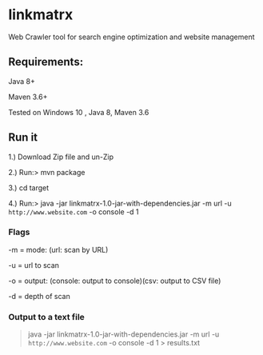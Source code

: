 # linkmatrx
Web Crawler tool for search engine optimization and website management

## Requirements:
Java 8+ 

Maven 3.6+ 

Tested on Windows 10 , Java 8, Maven 3.6

## Run it
1.) Download Zip file and un-Zip

2.) Run:> mvn package

3.) cd target

4.) Run:> java -jar linkmatrx-1.0-jar-with-dependencies.jar -m url -u `http://www.website.com`  -o console  -d 1


### Flags
-m = mode: (url: scan by URL)

-u = url to scan

-o = output: (console: output to console)(csv: output to CSV file)

-d = depth of scan

### Output to a text file

> java -jar linkmatrx-1.0-jar-with-dependencies.jar -m url -u `http://www.website.com` -o console  -d 1 > results.txt


